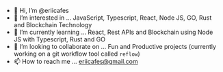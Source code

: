- 👋 Hi, I’m @eriicafes
- 👀 I’m interested in ... JavaScript, Typescript, React, Node JS, GO, Rust and Blockchain Technology
- 🌱 I’m currently learning ... React, Rest APIs and Blockchain using Node JS with Typescript, Rust and GO
- 💞️ I’m looking to collaborate on ... Fun and Productive projects (currently working on a git workflow tool called `reflow`)
- 📫 How to reach me ... eriicafes@gmail.com

<!---
eriicafes/eriicafes is a ✨ special ✨ repository because its `README.md` (this file) appears on your GitHub profile.
You can click the Preview link to take a look at your changes.
--->
